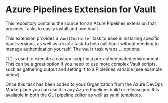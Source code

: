 # Azure Pipelines Extension for Vault

This repository contains the source for an Azure Pipelines extension that provides Tasks to easily install and use Vault.

This extension provides a `VaultInstaller` task to ease in installing specific Vault versions, as well as a `Vault` task to help call Vault without needing to manage authentication yourself.  The `Vault` task wraps ... options.

`CLI` is used to execute a custom script in a pre-authenticated environment.  This can be a great option if you need to use more complex Vault scripts, such as gathering output and setting it to a Piplelines variable (see example below).

Once this task has been added to your Organization from the Azure DevOps Marketplace you can use it in any Azure Pipelines build or release job.  It is available in both the GUI pipeline editor as well as yaml templates.
